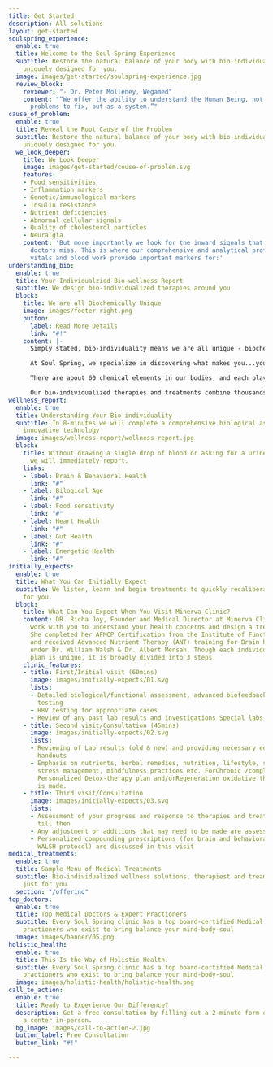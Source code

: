 ```yaml
---
title: Get Started
description: All solutions
layout: get-started
soulspring_experience:
  enable: true
  title: Welcome to the Soul Spring Experience
  subtitle: Restore the natural balance of your body with bio-individualized therapies
    uniquely designed for you.
  image: images/get-started/soulspring-experience.jpg
  review_block:
    reviewer: "- Dr. Peter Mölleney, Wegamed"
    content: "“We offer the ability to understand the Human Being, not as a set of
      problems to fix, but as a system.”"
cause_of_problem:
  enable: true
  title: Reveal the Root Cause of the Problem
  subtitle: Restore the natural balance of your body with bio-individualized therapies
    uniquely designed for you.
  we_look_deeper:
    title: We Look Deeper
    image: images/get-started/couse-of-problem.svg
    features:
    - Food sensitivities
    - Inflammation markers
    - Genetic/immunological markers
    - Insulin resistance
    - Nutrient deficiencies
    - Abnormal cellular signals
    - Quality of cholesterol particles
    - Neuralgia
    content: 'But more importantly we look for the inward signals that most other
      doctors miss. This is where our comprehensive and analytical profile of your
      vitals and blood work provide important markers for:'
understanding_bio:
  enable: true
  title: Your Individualzied Bio-wellness Report
  subtitle: We design bio-individualized therapies around you
  block:
    title: We are all Biochemically Unique
    image: images/footer-right.png
    button:
      label: Read More Details
      link: "#!"
    content: |-
      Simply stated, bio-individuality means we are all unique - biochemically, physically, emotionally, and mentally. So why would we accept a “universal” approach to addressing our own unique health and nutritional needs?

      At Soul Spring, we specialize in discovering what makes you...you. We understand that biological factors and stress factors influence your personality, behavior, mental health and immune system.

      There are about 60 chemical elements in our bodies, and each plays a key role in the expression of our genes. We inherit characteristics from our parents, as well as from ancestors on both sides of our family. While diet and stressful life events can create **biochemical imbalances**, the root cause of health challenges often goes back to genetics and epigenetics (the influence of environmental factors in a person’s life that turns genes ‘on’ and ‘off’ without changing the DNA sequence). Additionally, **nutrient imbalances** -- both deficiencies and excess -- can alter brain levels of key neurotransmitters and in turn lead to brain and behavioral health issues.

      Our bio-individualized therapies and treatments combine thousands of years of natural medicine wisdom with cutting-edge technology to address these imbalances and restore your body’s natural ability to heal itself. Find out how Soul Spring can design a bio-individualized experience for you....
wellness_report:
  enable: true
  title: Understanding Your Bio-individuality
  subtitle: In 8-minutes we will complete a comprehensive biological assessments using
    innovative technology
  image: images/wellness-report/wellness-report.jpg
  block:
    title: Without drawing a single drop of blood or asking for a urine or stool sample
      we will immediately report.
    links:
    - label: Brain & Behavioral Health
      link: "#"
    - label: Bilogical Age
      link: "#"
    - label: Food sensitivity
      link: "#"
    - label: Heart Health
      link: "#"
    - label: Gut Health
      link: "#"
    - label: Energetic Health
      link: "#"
initially_expects:
  enable: true
  title: What You Can Initially Expect
  subtitle: We listen, learn and begin treatments to quickly recaliberate what’s best
    for you.
  block:
    title: What Can You Expect When You Visit Minerva Clinic?
    content: DR. Richa Joy, Founder and Medical Director at Minerva Clinic, will personally
      work with you to understand your health concerns and design a treatment plan.
      She completed her AFMCP Certification from the Institute of Functional Medicine
      and received Advanced Nutrient Therapy (ANT) training for Brain health directly
      under Dr. William Walsh & Dr. Albert Mensah. Though each individual's treatment
      plan is unique, it is broadly divided into 3 steps.
    clinic_features:
    - title: First/Initial visit (60mins)
      image: images/initially-expects/01.svg
      lists:
      - Detailed biological/functional assessment, advanced biofeedback/neurofeedback
        testing
      - HRV testing for appropriate cases
      - Review of any past lab results and investigations Special labs ordered
    - title: Second visit/Consultation (45mins)
      image: images/initially-expects/02.svg
      lists:
      - Reviewing of Lab results (old & new) and providing necessary education and
        handouts
      - Emphasis on nutrients, herbal remedies, nutrition, lifestyle, sleep hygiene,
        stress management, mindfulness practices etc. ForChronic /complex conditions,
        Personalized Detox-therapy plan and/orRegeneration oxidative therapies plan
        is made.
    - title: Third visit/Consultation
      image: images/initially-expects/03.svg
      lists:
      - Assessment of your progress and response to therapies and treatment protocols
        till then
      - Any adjustment or additions that may need to be made are assessed
      - Personalized compounding prescriptions (for brain and behavioral health /
        WALSH protocol) are discussed in this visit
medical_treatments:
  enable: true
  title: Sample Menu of Medical Treatments
  subtitle: Bio-individualized wellness solutions, therapiest and treaments tailored
    just for you
  section: "/offering"
top_doctors:
  enable: true
  title: Top Medical Doctors & Expert Practioners
  subtitle: Every Soul Spring clinic has a top board-certified Medical Doctor and
    practioners who exist to bring balance your mind-body-soul
  image: images/banner/05.png
holistic_health:
  enable: true
  title: This Is the Way of Holistic Health.
  subtitle: Every Soul Spring clinic has a top board-certified Medical Doctor and
    practioners who exist to bring balance your mind-body-soul
  image: images/holistic-health/holistic-health.png
call_to_action:
  enable: true
  title: Ready to Experience Our Difference?
  description: Get a free consultation by filling out a 2-minute form online or visit
    a center in-person.
  bg_image: images/call-to-action-2.jpg
  button_label: Free Consultation
  button_link: "#!"

---
```

